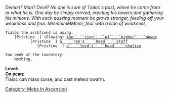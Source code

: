 *Demon? Man? Devil? No one is sure of Tialoc's past, where he came from
or what he is. One day he simply arrived, erecting his towers and
gathering his minions. With each passing moment he grows stronger,
feeding off your weakness and fear. MmmmmMMmm, fear with a side of
weakness.*

`Tialoc the archfiend is using:`  
<worn on finger>`    [Pristine  ] (Glowing) `[`the`` ``ring`` ``of`` ``higher`` ``power`](Ring_Of_Higher_Power "wikilink")  
<wielded>`           [Pristine  ] `[`a`` ``ram's`` ``head`` ``staff`](Ram's_Head_Staff "wikilink")  
<held>`              [Pristine  ] `[`a`` ``lord's`` ``head`` ``chalice`](Lord's_Head_Chalice "wikilink")

`You peek at the inventory:`  
`    Nothing.`

**Level:**  
**On scan:**  
Tialoc can mass curse, and cast meteor swarm.

[Category: Mobs In Ascension](Category:_Mobs_In_Ascension "wikilink")
